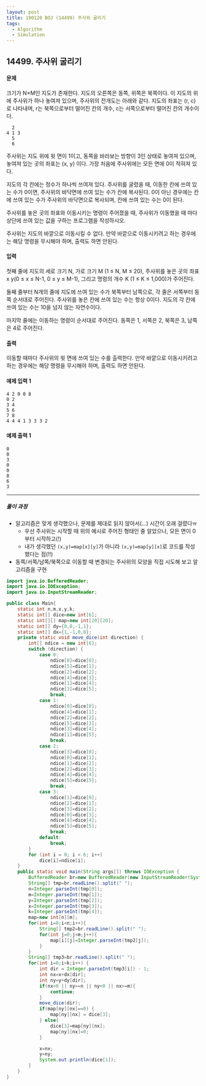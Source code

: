 ```yaml
---
layout: post
title: 190120 BOJ (14499) 주사위 굴리기
tags:
  - Algorithm
  - Simulation
---
```


## 14499. 주사위 굴리기

#### 문제

크기가 N×M인 지도가 존재한다. 지도의 오른쪽은 동쪽, 위쪽은 북쪽이다. 이 지도의 위에 주사위가 하나 놓여져 있으며, 주사위의 전개도는 아래와 같다. 지도의 좌표는 (r, c)로 나타내며, r는 북쪽으로부터 떨어진 칸의 개수, c는 서쪽으로부터 떨어진 칸의 개수이다. 

```
  2
4 1 3
  5
  6
```

주사위는 지도 위에 윗 면이 1이고, 동쪽을 바라보는 방향이 3인 상태로 놓여져 있으며, 놓여져 있는 곳의 좌표는 (x, y) 이다. 가장 처음에 주사위에는 모든 면에 0이 적혀져 있다.

지도의 각 칸에는 정수가 하나씩 쓰여져 있다. 주사위를 굴렸을 때, 이동한 칸에 쓰여 있는 수가 0이면, 주사위의 바닥면에 쓰여 있는 수가 칸에 복사된다. 0이 아닌 경우에는 칸에 쓰여 있는 수가 주사위의 바닥면으로 복사되며, 칸에 쓰여 있는 수는 0이 된다.

주사위를 놓은 곳의 좌표와 이동시키는 명령이 주어졌을 때, 주사위가 이동했을 때 마다 상단에 쓰여 있는 값을 구하는 프로그램을 작성하시오.

주사위는 지도의 바깥으로 이동시킬 수 없다. 만약 바깥으로 이동시키려고 하는 경우에는 해당 명령을 무시해야 하며, 출력도 하면 안된다.

#### 입력

첫째 줄에 지도의 세로 크기 N, 가로 크기 M (1 ≤ N, M ≤ 20), 주사위를 놓은 곳의 좌표 x y(0 ≤ x ≤ N-1, 0 ≤ y ≤ M-1), 그리고 명령의 개수 K (1 ≤ K ≤ 1,000)가 주어진다.

둘째 줄부터 N개의 줄에 지도에 쓰여 있는 수가 북쪽부터 남쪽으로, 각 줄은 서쪽부터 동쪽 순서대로 주어진다. 주사위를 놓은 칸에 쓰여 있는 수는 항상 0이다. 지도의 각 칸에 쓰여 있는 수는 10을 넘지 않는 자연수이다.

마지막 줄에는 이동하는 명령이 순서대로 주어진다. 동쪽은 1, 서쪽은 2, 북쪽은 3, 남쪽은 4로 주어진다.

#### 출력

이동할 때마다 주사위의 윗 면에 쓰여 있는 수를 출력한다. 만약 바깥으로 이동시키려고 하는 경우에는 해당 명령을 무시해야 하며, 출력도 하면 안된다.

#### 예제 입력 1

```
4 2 0 0 8
0 2
3 4
5 6
7 8
4 4 4 1 3 3 3 2
```

#### 예제 출력 1

```
0
0
3
0
0
8
6
3
```



------

##### 풀이 과정

- 알고리즘은 맞게 생각했으나, 문제를 제대로 읽지 않아서(...) 시간이 오래 걸렸다ㅠ
  - 우선 주사위는 시작할 때 위의 예시로 주어진 형태인 줄 알았으나, 모든 면이 0부터 시작하고(!)
  - 내가 생각했던 `(x,y)=map[x][y]`가 아니라 `(x,y)=map[y][x]`로 코드를 작성했다는 점(!!)
- 동쪽/서쪽/남쪽/북쪽으로 이동할 때 변경되는 주사위의 모양을 직접 시도해 보고 알고리즘을 구현

```java
import java.io.BufferedReader;
import java.io.IOException;
import java.io.InputStreamReader;

public class Main{
    static int n,m,x,y,k;
    static int[] dice=new int[6];
    static int[][] map=new int[20][20];
    static int[] dy={0,0,-1,1};
    static int[] dx={1,-1,0,0};
    private static void move_dice(int direction) {
        int[] ndice = new int[6];
        switch (direction) {
            case 0:
                ndice[0]=dice[0];
                ndice[5]=dice[1];
                ndice[2]=dice[2];
                ndice[4]=dice[3];
                ndice[1]=dice[4];
                ndice[3]=dice[5];
                break;
            case 1:
                ndice[0]=dice[0];
                ndice[4]=dice[1];
                ndice[2]=dice[2];
                ndice[5]=dice[3];
                ndice[3]=dice[4];
                ndice[1]=dice[5];
                break;
            case 2:
                ndice[3]=dice[0];
                ndice[0]=dice[1];
                ndice[1]=dice[2];
                ndice[2]=dice[3];
                ndice[4]=dice[4];
                ndice[5]=dice[5];
                break;
            case 3:
                ndice[1]=dice[0];
                ndice[2]=dice[1];
                ndice[3]=dice[2];
                ndice[0]=dice[3];
                ndice[4]=dice[4];
                ndice[5]=dice[5];
                break;
            default:
                break;
        }
        for (int i = 0; i < 6; i++)
            dice[i]=ndice[i];
    }
    public static void main(String args[]) throws IOException {
        BufferedReader br=new BufferedReader(new InputStreamReader(System.in));
        String[] tmp=br.readLine().split(" ");
        n=Integer.parseInt(tmp[0]);
        m=Integer.parseInt(tmp[1]);
        y=Integer.parseInt(tmp[2]);
        x=Integer.parseInt(tmp[3]);
        k=Integer.parseInt(tmp[4]);
        map=new int[n][m];
        for(int i=0;i<n;i++){
            String[] tmp2=br.readLine().split(" ");
            for(int j=0;j<m;j++){
                map[i][j]=Integer.parseInt(tmp2[j]);
            }
        }
        String[] tmp3=br.readLine().split(" ");
        for(int i=0;i<k;i++) {
            int dir = Integer.parseInt(tmp3[i]) - 1;
            int nx=x+dx[dir];
            int ny=y+dy[dir];
            if(nx<0 || ny>=n || ny<0 || nx>=m){
                continue;
            }
            move_dice(dir);
            if(map[ny][nx]==0) {
                map[ny][nx] = dice[3];
            } else{
                dice[3]=map[ny][nx];
                map[ny][nx]=0;
            }

            x=nx;
            y=ny;
            System.out.println(dice[1]);
        }
    }
}
```

